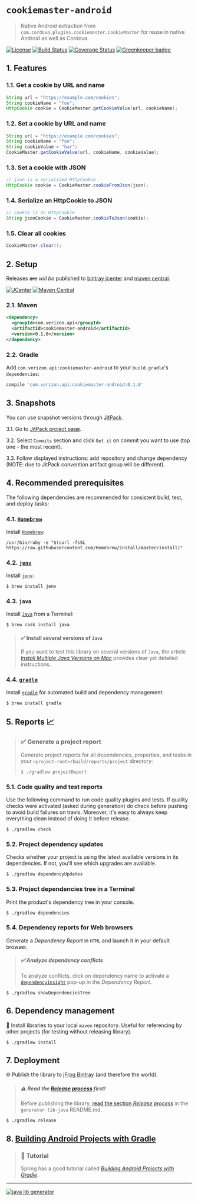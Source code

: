 # `cookiemaster-android`

> Native Android extraction from `com.cordova.plugins.cookiemaster.CookieMaster` for reuse in native Android as well as Cordova.

[![License](http://img.shields.io/badge/license-MIT-blue.svg?style=flat)](http://www.opensource.org/licenses/MIT)
[![Build Status](http://img.shields.io/travis/gregswindle/cookiemaster-android.svg?style=flat&branch=master)](https://travis-ci.org/gregswindle/cookiemaster-android)
[![Coverage Status](https://img.shields.io/coveralls/gregswindle/cookiemaster-android.svg?style=flat)](https://coveralls.io/r/gregswindle/cookiemaster-android?branch=master)
[![Greenkeeper badge](https://badges.greenkeeper.io/gregswindle/cookiemaster-android.svg)](https://greenkeeper.io/)

## 1. Features

### 1.1. Get a cookie by URL and name

```java
String url = "https://example.com/cookies";
String cookieName = "foo";
HttpCookie cookie = CookieMaster.getCookieValue(url, cookieName);
```

### 1.2. Set a cookie by URL and name

```java
String url = "https://example.com/cookies";
String cookieName = "foo";
String cookieValue = "bar";
CookieMaster.getCookieValue(url, cookieName, cookieValue);
```

### 1.3. Set a cookie with JSON

```java
// json is a serialized HttpCookie
HttpCookie cookie = CookieMaster.cookieFromJson(json);
```

### 1.4. Serialize an HttpCookie to JSON

```java
// cookie is an HttpCookie
String jsonCookie = CookieMaster.cookieToJson(cookie);
```

### 1.5. Clear all cookies

```java
CookieMaster.clear();
```

## 2. Setup

Releases ~~are~~ _will be_ published to [bintray jcenter](https://bintray.com/gregswindle/cookiemaster-android/cookiemaster-android/) and
[maven central](https://maven-badges.herokuapp.com/maven-central/com.verizon.api/cookiemaster-android).

[![JCenter](https://img.shields.io/bintray/v/gregswindle/cookiemaster-android/cookiemaster-android.svg?label=jcenter)](https://bintray.com/gregswindle/cookiemaster-android/cookiemaster-android/_latestVersion)
[![Maven Central](https://img.shields.io/maven-central/v/com.verizon.api/cookiemaster-android.svg?style=flat)](https://maven-badges.herokuapp.com/maven-central/com.verizon.api/cookiemaster-android)


### 2.1. Maven

```xml
<dependency>
  <groupId>com.verizon.api</groupId>
  <artifactId>cookiemaster-android</artifactId>
  <version>0.1.0</version>
</dependency>
```

### 2.2. Gradle

Add `com.verizon.api:cookiemaster-android` to your `build.gradle`'s `dependencies`:

```gradle
compile 'com.verizon.api:cookiemaster-android:0.1.0'
```

## 3. Snapshots

You can use snapshot versions through [JitPack](https://jitpack.io).

3.1. Go to [JitPack project page](https://jitpack.io/#gregswindle/cookiemaster-android).

3.2. Select `Commits` section and click `Get it` on commit you want to use (top one - the most recent).

3.3. Follow displayed instructions: add repository and change dependency (NOTE: due to JitPack convention artifact group will be different).

## 4. Recommended prerequisites

The following dependencies are recommended for consistent build, test, and deploy tasks:

### 4.1. [`Homebrew`](https://brew.sh/)

Install [`Homebrew`](https://brew.sh/):
```
/usr/bin/ruby -e "$(curl -fsSL https://raw.githubusercontent.com/Homebrew/install/master/install)"
```

### 4.2. [`jenv`](http://www.jenv.be/)

Install [`jenv`](http://www.jenv.be/):

```
$ brew install jenv
```

### 4.3. `java`

Install [`Java`](http://davidcai.github.io/blog/posts/install-multiple-jdk-on-mac/) from a Terminal:

```
$ brew cask install java
```

> #### :white_check_mark: Install several versions of `Java`
>
> If you want to test this library on several versions of `Java`, the article [_Install Multiple Java Versions on Mac_](http://davidcai.github.io/blog/posts/install-multiple-jdk-on-mac/) provides clear yet detailed instructions.

### 4.4. [`gradle`](https://gradle.org/install#with-homebrew)

Install [`gradle`](https://gradle.org/install#with-homebrew) for automated build and dependency management:

```
$ brew install gradle
```

## 5. Reports :chart_with_upwards_trend:

> ### :white_check_mark: Generate a project report
>
> Generate project reports for all dependencies, properties, and tasks in your `<project-root>/build/reports/project` directory:
> ```
> $ ./gradlew projectReport
> ```

### 5.1. Code quality and test reports

Use the following command to run code quality plugins and tests. If quality checks were activated (asked during generation) do check before pushing to avoid build failures on travis. Moreover, it's easy to always keep everything clean instead of doing it before release.

```
$ ./gradlew check
```

### 5.2. Project dependency updates

Checks whether your project is using the latest available versions in its dependencies. If not, you'll see which upgrades are available.

```
$ ./gradlew dependencyUpdates
```

### 5.3. Project dependencies tree in a Terminal

Print the product's dependency tree in your console.

```
$ ./gradlew dependencies
```

### 5.4. Dependency reports for Web browsers

Generate a _Dependency Report_ in `HTML` and launch it in your default browser.

> ##### :white_check_mark: Analyze dependency conflicts
>
> To analyze conflicts, click on dependency name to activate a [`dependencyInsight`](http://www.gradle.org/docs/current/groovydoc/org/gradle/api/tasks/diagnostics/DependencyInsightReportTask.html) pop-up in the _Dependency Report_.

```
$ ./gradlew showDependenciesTree
```

## 6. Dependency management

:link: Install libraries to your local `maven` repository. Useful for referencing by other projects (for testing without releasing library).

```
$ ./gradlew install
```

## 7. Deployment

:globe_with_meridians: Publish the library to [jFrog Bintray](https://bintray.com/) (and therefore the world).

> #####  :warning: Read the [_Release process_](https://github.com/xvik/generator-lib-java#release-process) first!
>
> Before publishing the library, [read the section _Release process_](https://github.com/xvik/generator-lib-java#release-process) in the `generator-lib-java` README.md.

```
$ ./gradlew release
```

## 8. [Building Android Projects with Gradle](https://spring.io/guides/gs/gradle-android/)

> ### :bookmark: Tutorial
>
> Spring has a good tutorial called [_Building Android Projects with Gradle_](https://spring.io/guides/gs/gradle-android/).

---
[![java lib generator](http://img.shields.io/badge/Powered%20by-%20Java%20lib%20generator-green.svg?style=flat-square)](https://github.com/xvik/generator-lib-java)
